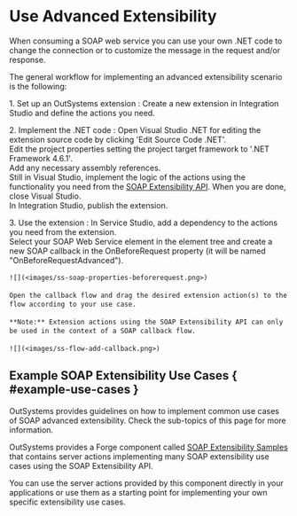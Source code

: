 # Use Advanced Extensibility

When consuming a SOAP web service you can use your own .NET code to change the connection or to customize the message in the request and/or response.

The general workflow for implementing an advanced extensibility scenario is the following:

1\. Set up an OutSystems extension
:   Create a new extension in Integration Studio and define the actions you need. 

2\. Implement the .NET code
:   Open Visual Studio .NET for editing the extension source code by clicking 'Edit Source Code .NET'.  
    Edit the project properties setting the project target framework to '.NET Framework 4.6.1'.  
    Add any necessary assembly references.  
    Still in Visual Studio, implement the logic of the actions using the functionality you need from the [SOAP Extensibility API](<../../../ref/apis/soap-extensibility-api.md>). When you are done, close Visual Studio.  
    In Integration Studio, publish the extension.

3\. Use the extension
:   In Service Studio, add a dependency to the actions you need from the extension.  
    Select your SOAP Web Service element in the element tree and create a new SOAP callback in the OnBeforeRequest property (it will be named "OnBeforeRequestAdvanced").  

    ![](<images/ss-soap-properties-beforerequest.png>)    

    Open the callback flow and drag the desired extension action(s) to the flow according to your use case.  
    
    **Note:** Extension actions using the SOAP Extensibility API can only be used in the context of a SOAP callback flow.

    ![](<images/ss-flow-add-callback.png>)


## Example SOAP Extensibility Use Cases { #example-use-cases }

OutSystems provides guidelines on how to implement common use cases of SOAP advanced extensibility. Check the sub-topics of this page for more information.

<div class="info" markdown="1">

OutSystems provides a Forge component called [SOAP Extensibility Samples](<https://www.outsystems.com/forge/component-overview/5322/soap-extensibility-samples>) that contains server actions implementing many SOAP extensibility use cases using the SOAP Extensibility API.

You can use the server actions provided by this component directly in your applications or use them as a starting point for implementing your own specific extensibility use cases.

</div>
